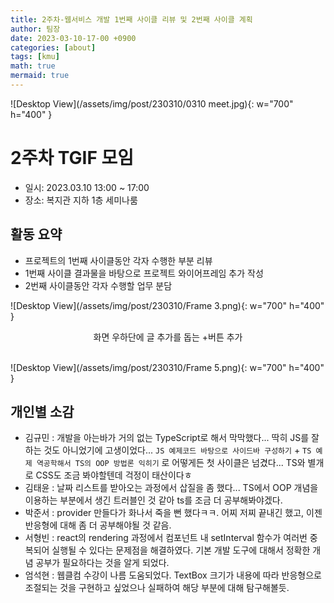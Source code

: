 ```yaml
---
title: 2주차-웹서비스 개발 1번째 사이클 리뷰 및 2번째 사이클 계획
author: 팀장
date: 2023-03-10-17-00 +0900
categories: [about]
tags: [kmu]
math: true
mermaid: true
---
```


![Desktop View](/assets/img/post/230310/0310 meet.jpg){: w="700" h="400" }

# 2주차 TGIF 모임

- 일시: 2023.03.10 13:00 ~ 17:00
- 장소: 복지관 지하 1층 세미나룸

## 활동 요약

- 프로젝트의 1번째 사이클동안 각자 수행한 부분 리뷰
- 1번째 사이클 결과물을 바탕으로 프로젝트 와이어프레임 추가 작성
- 2번째 사이클동안 각자 수행할 업무 분담

![Desktop View](/assets/img/post/230310/Frame 3.png){: w="700" h="400" }

<center>화면 우하단에 글 추가를 돕는 +버튼 추가</center>
<br>

![Desktop View](/assets/img/post/230310/Frame 5.png){: w="700" h="400" }

## 개인별 소감

- 김규민 : 개발을 아는바가 거의 없는 TypeScript로 해서 막막했다... 딱히 JS를 잘하는 것도 아니었기에 고생이었다... `JS 예제코드 바탕으로 사이드바 구성하기` + `TS 예제 역공학해서 TS의 OOP 방법론 익히기` 로 어떻게든 첫 사이클은 넘겼다... TS와 별개로 CSS도 조금 봐야할텐데 걱정이 태산이다ㅎ
- 김태윤 : 날짜 리스트를 받아오는 과정에서 삽질을 좀 했다... TS에서 OOP 개념을 이용하는 부분에서 생긴 트러블인 것 같아 ts를 조금 더 공부해봐야겠다.
- 박준서 : provider 만들다가 화나서 죽을 뻔 했다ㅋㅋ. 어찌 저찌 끝내긴 했고, 이젠 반응형에 대해 좀 더 공부해야될 것 같음.
- 서형빈 : react의 rendering 과정에서 컴포넌트 내 setInterval 함수가 여러번 중복되어 실행될 수 있다는 문제점을 해결하였다. 기본 개발 도구에 대해서 정확한 개념 공부가 필요하다는 것을 알게 되었다.
- 엄석현 : 웹클컴 수강이 나름 도움되었다. TextBox 크기가 내용에 따라 반응형으로 조절되는 것을 구현하고 싶었으나 실패하여 해당 부분에 대해 탐구해볼듯.
